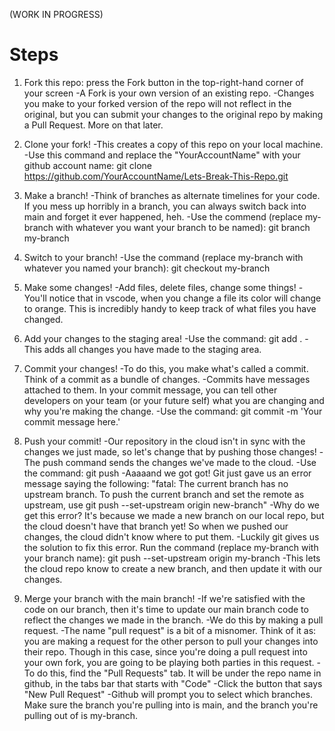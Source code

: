 (WORK IN PROGRESS)

# Steps
1. Fork this repo: press the Fork button in the top-right-hand corner of your screen
-A Fork is your own version of an existing repo.
-Changes you make to your forked version of the repo will not reflect in the original, but you can submit your changes to the original repo by making a Pull Request. More on that later.

2. Clone your fork!
-This creates a copy of this repo on your local machine.
-Use this command and replace the "YourAccountName" with your github account name: git clone https://github.com/YourAccountName/Lets-Break-This-Repo.git

3. Make a branch!
-Think of branches as alternate timelines for your code. If you mess up horribly in a branch, you can always switch back into main and forget it ever happened, heh.
-Use the commend (replace my-branch with whatever you want your branch to be named): git branch my-branch

4. Switch to your branch!
-Use the command (replace my-branch with whatever you named your branch): git checkout my-branch

5. Make some changes!
-Add files, delete files, change some things!
-You'll notice that in vscode, when you change a file its color will change to orange. This is incredibly handy to keep track of what files you have changed.

6. Add your changes to the staging area!
-Use the command: git add .
-This adds all changes you have made to the staging area.

7. Commit your changes!
-To do this, you make what's called a commit. Think of a commit as a bundle of changes.
-Commits have messages attached to them. In your commit message, you can tell other developers on your team (or your future self) what you are changing and why you're making the change.
-Use the command: git commit -m 'Your commit message here.'

8. Push your commit!
-Our repository in the cloud isn't in sync with the changes we just made, so let's change that by pushing those changes!
-The push command sends the changes we've made to the cloud.
-Use the command: git push
-Aaaaand we got got! Git just gave us an error message saying the following: 
"fatal: The current branch has no upstream branch.
To push the current branch and set the remote as upstream, use
git push --set-upstream origin new-branch"
-Why do we get this error? It's because we made a new branch on our local repo, but the cloud doesn't have that branch yet! So when we pushed our changes, the cloud didn't know where to put them.
-Luckily git gives us the solution to fix this error. Run the command (replace my-branch with your branch name): git push --set-upstream origin my-branch
-This lets the cloud repo know to create a new branch, and then update it with our changes.

9. Merge your branch with the main branch!
-If we're satisfied with the code on our branch, then it's time to update our main branch code to reflect the changes we made in the branch.
-We do this by making a pull request.
-The name "pull request" is a bit of a misnomer. Think of it as: you are making a request for the other person to pull your changes into their repo. Though in this case, since you're doing a pull request into your own fork, you are going to be playing both parties in this request.
-To do this, find the "Pull Requests" tab. It will be under the repo name in github, in the tabs bar that starts with "Code"
-Click the button that says "New Pull Request"
-Github will prompt you to select which branches. Make sure the branch you're pulling into is main, and the branch you're pulling out of is my-branch.